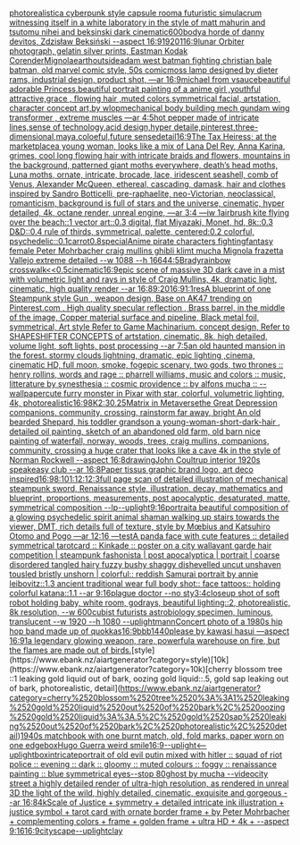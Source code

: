 [photorealistic](https://www.ebank.nz/aiartgenerator?category=photorealistic)[a cyberpunk style capsule room](https://www.ebank.nz/aiartgenerator?category=a%2520cyberpunk%2520style%2520capsule%2520room)[a futuristic simulacrum witnessing itself in a white laboratory in the style of matt mahurin and tsutomu nihei and beksinski dark cinematic](https://www.ebank.nz/aiartgenerator?category=a%2520futuristic%2520simulacrum%2520witnessing%2520itself%2520in%2520a%2520white%2520laboratory%2520in%2520the%2520style%2520of%2520matt%2520mahurin%2520and%2520tsutomu%2520nihei%2520and%2520beksinski%2520dark%2520cinematic)[600](https://www.ebank.nz/aiartgenerator?category=600)[body](https://www.ebank.nz/aiartgenerator?category=body)[a horde of danny devitos, Zdzisław Beksiński --aspect 16:9](https://www.ebank.nz/aiartgenerator?category=a%2520horde%2520of%2520danny%2520devitos%2C%2520Zdzis%C5%82aw%2520Beksi%C5%84ski%2520--aspect%252016%3A9)[1920](https://www.ebank.nz/aiartgenerator?category=1920)[1](https://www.ebank.nz/aiartgenerator?category=1)[16:9](https://www.ebank.nz/aiartgenerator?category=16%3A9)[lunar Orbiter photograph, gelatin silver prints, Eastman Kodak Co](https://www.ebank.nz/aiartgenerator?category=lunar%2520Orbiter%2520photograph%2C%2520gelatin%2520silver%2520prints%2C%2520Eastman%2520Kodak%2520Co)[render](https://www.ebank.nz/aiartgenerator?category=render)[Mignola](https://www.ebank.nz/aiartgenerator?category=Mignola)[earth](https://www.ebank.nz/aiartgenerator?category=earth)[outside](https://www.ebank.nz/aiartgenerator?category=outside)[adam west batman fighting christian bale batman, old marvel comic style, 50s comic](https://www.ebank.nz/aiartgenerator?category=adam%2520west%2520batman%2520fighting%2520christian%2520bale%2520batman%2C%2520old%2520marvel%2520comic%2520style%2C%252050s%2520comic)[moss lamp designed by dieter rams, industrial design, product shot, —ar 16:9](https://www.ebank.nz/aiartgenerator?category=moss%2520lamp%2520designed%2520by%2520dieter%2520rams%2C%2520industrial%2520design%2C%2520product%2520shot%2C%2520%E2%80%94ar%252016%3A9)[michael from vsauce](https://www.ebank.nz/aiartgenerator?category=michael%2520from%2520vsauce)[beautiful adorable Princess,beautiful portrait painting of a anime girl ,youthful attractive,grace , flowing hair ,muted colors,symmetrical facial, artstation, character concept art,by wlop](https://www.ebank.nz/aiartgenerator?category=beautiful%2520adorable%2520Princess%2Cbeautiful%2520portrait%2520painting%2520of%2520a%2520anime%2520girl%2520%2Cyouthful%2520attractive%2Cgrace%2520%2C%2520flowing%2520hair%2520%2Cmuted%2520colors%2Csymmetrical%2520facial%2C%2520artstation%2C%2520character%2520concept%2520art%2Cby%2520wlop)[mechanical body building mech gundam wing transformer , extreme muscles —ar 4:5](https://www.ebank.nz/aiartgenerator?category=mechanical%2520body%2520building%2520mech%2520gundam%2520wing%2520transformer%2520%2C%2520extreme%2520muscles%2520%E2%80%94ar%25204%3A5)[hot pepper made of intricate lines,sense of technology,acid design,hyper detaile,pinterest,three-dimensional,maya,coloeful,future sense](https://www.ebank.nz/aiartgenerator?category=hot%2520pepper%2520made%2520of%2520intricate%2520lines%2Csense%2520of%2520technology%2Cacid%2520design%2Chyper%2520detaile%2Cpinterest%2Cthree-dimensional%2Cmaya%2Ccoloeful%2Cfuture%2520sense)[detail](https://www.ebank.nz/aiartgenerator?category=detail)[16:9](https://www.ebank.nz/aiartgenerator?category=16%3A9)[The Tax Heiress; at the marketplace](https://www.ebank.nz/aiartgenerator?category=The%2520Tax%2520Heiress%3B%2520at%2520the%2520marketplace)[a young woman, looks like a mix of Lana Del Rey, Anna Karina, grimes, cool long flowing hair with intricate braids and flowers, mountains in the background, patterned giant moths everywhere, death’s head moths, Luna moths, ornate, intricate, brocade, lace, iridescent seashell, comb of Venus, Alexander McQueen, ethereal, cascading, damask, hair and clothes inspired by Sandro Botticelli, pre-raphaelite, neo-Victorian, neoclassical, romanticism, background is full of stars and the universe, cinematic, hyper detailed, 4k, octane render, unreal engine, —ar 3:4 —iw 1](https://www.ebank.nz/aiartgenerator?category=a%2520young%2520woman%2C%2520looks%2520like%2520a%2520mix%2520of%2520Lana%2520Del%2520Rey%2C%2520Anna%2520Karina%2C%2520grimes%2C%2520cool%2520long%2520flowing%2520hair%2520with%2520intricate%2520braids%2520and%2520flowers%2C%2520mountains%2520in%2520the%2520background%2C%2520patterned%2520giant%2520moths%2520everywhere%2C%2520death%E2%80%99s%2520head%2520moths%2C%2520Luna%2520moths%2C%2520ornate%2C%2520intricate%2C%2520brocade%2C%2520lace%2C%2520iridescent%2520seashell%2C%2520comb%2520of%2520Venus%2C%2520Alexander%2520McQueen%2C%2520ethereal%2C%2520cascading%2C%2520damask%2C%2520hair%2520and%2520clothes%2520inspired%2520by%2520Sandro%2520Botticelli%2C%2520pre-raphaelite%2C%2520neo-Victorian%2C%2520neoclassical%2C%2520romanticism%2C%2520background%2520is%2520full%2520of%2520stars%2520and%2520the%2520universe%2C%2520cinematic%2C%2520hyper%2520detailed%2C%25204k%2C%2520octane%2520render%2C%2520unreal%2520engine%2C%2520%E2%80%94ar%25203%3A4%2520%E2%80%94iw%25201)[airbrush kite flying over the beach::1 vector art::0.3 digital, flat Miyazaki, Monet, hd, 8k::0.3 D&D::0.4 rule of thirds, symmetrical, palette, centered:0.2 colorful, psychedelic::0.1](https://www.ebank.nz/aiartgenerator?category=airbrush%2520kite%2520flying%2520over%2520the%2520beach%3A%3A1%2520vector%2520art%3A%3A0.3%2520digital%2C%2520flat%2520Miyazaki%2C%2520Monet%2C%2520hd%2C%25208k%3A%3A0.3%2520D%26D%3A%3A0.4%2520rule%2520of%2520thirds%2C%2520symmetrical%2C%2520palette%2C%2520centered%3A0.2%2520colorful%2C%2520psychedelic%3A%3A0.1)[carrot](https://www.ebank.nz/aiartgenerator?category=carrot)[0.8](https://www.ebank.nz/aiartgenerator?category=0.8)[special](https://www.ebank.nz/aiartgenerator?category=special)[Anime pirate characters fighting](https://www.ebank.nz/aiartgenerator?category=Anime%2520pirate%2520characters%2520fighting)[fantasy female Peter Mohrbacher craig mullins ghibli klimt mucha Mignola frazetta Vallejo extreme detailed --w 1088 --h 1664](https://www.ebank.nz/aiartgenerator?category=fantasy%2520female%2520Peter%2520Mohrbacher%2520craig%2520mullins%2520ghibli%2520klimt%2520mucha%2520Mignola%2520frazetta%2520Vallejo%2520extreme%2520detailed%2520--w%25201088%2520--h%25201664)[4:5](https://www.ebank.nz/aiartgenerator?category=4%3A5)[Brady](https://www.ebank.nz/aiartgenerator?category=Brady)[rainbow crosswalk](https://www.ebank.nz/aiartgenerator?category=rainbow%2520crosswalk)[<<0.5](https://www.ebank.nz/aiartgenerator?category=%3C%3C0.5)[cinematic](https://www.ebank.nz/aiartgenerator?category=cinematic)[16:9](https://www.ebank.nz/aiartgenerator?category=16%3A9)[epic scene of massive 3D dark cave in a mist with volumetric light and rays in style of Craig Mullins, 4k, dramatic light, cinematic, high quality render --ar 16:8](https://www.ebank.nz/aiartgenerator?category=epic%2520scene%2520of%2520massive%25203D%2520dark%2520cave%2520in%2520a%2520mist%2520with%2520volumetric%2520light%2520and%2520rays%2520in%2520style%2520of%2520Craig%2520Mullins%2C%25204k%2C%2520dramatic%2520light%2C%2520cinematic%2C%2520high%2520quality%2520render%2520--ar%252016%3A8)[9:20](https://www.ebank.nz/aiartgenerator?category=9%3A20)[16:9](https://www.ebank.nz/aiartgenerator?category=16%3A9)[1:1](https://www.ebank.nz/aiartgenerator?category=1%3A1)[res](https://www.ebank.nz/aiartgenerator?category=res)[A blueprint of one Steampunk style Gun , weapon design, Base on AK47 trending on Pinterest.com , High quality specular reflection ,  Brass barrel, in the middle of the image, Copper material surface and pipeline,  Black metal foil, symmetrical,  Art style Refer to Game Machinarium.  concept design, Refer to SHAPESHIFTER CONCEPTS  of artstation, cinematic,  8k, high detailed,  volume light,  soft lights,  post processing    --ar 7:5](https://www.ebank.nz/aiartgenerator?category=A%2520blueprint%2520of%2520one%2520Steampunk%2520style%2520Gun%2520%2C%2520weapon%2520design%2C%2520Base%2520on%2520AK47%2520trending%2520on%2520Pinterest.com%2520%2C%2520High%2520quality%2520specular%2520reflection%2520%2C%2520%2520Brass%2520barrel%2C%2520in%2520the%2520middle%2520of%2520the%2520image%2C%2520Copper%2520material%2520surface%2520and%2520pipeline%2C%2520%2520Black%2520metal%2520foil%2C%2520symmetrical%2C%2520%2520Art%2520style%2520Refer%2520to%2520Game%2520Machinarium.%2520%2520concept%2520design%2C%2520Refer%2520to%2520SHAPESHIFTER%2520CONCEPTS%2520%2520of%2520artstation%2C%2520cinematic%2C%2520%25208k%2C%2520high%2520detailed%2C%2520%2520volume%2520light%2C%2520%2520soft%2520lights%2C%2520%2520post%2520processing%2520%2520%2520%2520--ar%25207%3A5)[an old haunted mansion in the forest. stormy clouds lightning, dramatic, epic lighting ,cinema, cinematic HD, full moon, smoke, fog](https://www.ebank.nz/aiartgenerator?category=an%2520old%2520haunted%2520mansion%2520in%2520the%2520forest.%2520stormy%2520clouds%2520lightning%2C%2520dramatic%2C%2520epic%2520lighting%2520%2Ccinema%2C%2520cinematic%2520HD%2C%2520full%2520moon%2C%2520smoke%2C%2520fog)[epic scenary, two gods, two thrones :: henry rollins, words and rage :: pharrell williams, music and colors :: music, litterature by synesthesia :: cosmic providence :: by alfons mucha :: --wallpaper](https://www.ebank.nz/aiartgenerator?category=epic%2520scenary%2C%2520two%2520gods%2C%2520two%2520thrones%2520%3A%3A%2520henry%2520rollins%2C%2520words%2520and%2520rage%2520%3A%3A%2520pharrell%2520williams%2C%2520music%2520and%2520colors%2520%3A%3A%2520music%2C%2520litterature%2520by%2520synesthesia%2520%3A%3A%2520cosmic%2520providence%2520%3A%3A%2520by%2520alfons%2520mucha%2520%3A%3A%2520--wallpaper)[cute furry monster in Pixar with star, colorful, volumetric lighting, 4k, photorealistic](https://www.ebank.nz/aiartgenerator?category=cute%2520furry%2520monster%2520in%2520Pixar%2520with%2520star%2C%2520colorful%2C%2520volumetric%2520lighting%2C%25204k%2C%2520photorealistic)[16:9](https://www.ebank.nz/aiartgenerator?category=16%3A9)[8K](https://www.ebank.nz/aiartgenerator?category=8K)[2:3](https://www.ebank.nz/aiartgenerator?category=2%3A3)[0.25](https://www.ebank.nz/aiartgenerator?category=0.25)[Matrix in Metaverse](https://www.ebank.nz/aiartgenerator?category=Matrix%2520in%2520Metaverse)[the Great Depression  companions, community, crossing, rainstorm far away, bright An old bearded Shepard, his toddler grandson a young-woman-short-dark-hair , detailed oil painting, sketch of an abandoned old farm, old barn nice painting of waterfall, norway, woods, trees, craig mullins,  companions, community, crossing a huge crater that looks like a cave 4k in the style of Norman Rockwell --aspect 16:8](https://www.ebank.nz/aiartgenerator?category=the%2520Great%2520Depression%2520%2520companions%2C%2520community%2C%2520crossing%2C%2520rainstorm%2520far%2520away%2C%2520bright%2520An%2520old%2520bearded%2520Shepard%2C%2520his%2520toddler%2520grandson%2520a%2520young-woman-short-dark-hair%2520%2C%2520detailed%2520oil%2520painting%2C%2520sketch%2520of%2520an%2520abandoned%2520old%2520farm%2C%2520old%2520barn%2520nice%2520painting%2520of%2520waterfall%2C%2520norway%2C%2520woods%2C%2520trees%2C%2520craig%2520mullins%2C%2520%2520companions%2C%2520community%2C%2520crossing%2520a%2520huge%2520crater%2520that%2520looks%2520like%2520a%2520cave%25204k%2520in%2520the%2520style%2520of%2520Norman%2520Rockwell%2520--aspect%252016%3A8)[drawing](https://www.ebank.nz/aiartgenerator?category=drawing)[John Coultrup interior 1920s speakeasy club --ar 16:8](https://www.ebank.nz/aiartgenerator?category=John%2520Coultrup%2520interior%25201920s%2520speakeasy%2520club%2520--ar%252016%3A8)[Paper tissus graphic brand logo, art deco inspired](https://www.ebank.nz/aiartgenerator?category=Paper%2520tissus%2520graphic%2520brand%2520logo%2C%2520art%2520deco%2520inspired)[16:9](https://www.ebank.nz/aiartgenerator?category=16%3A9)[8:10](https://www.ebank.nz/aiartgenerator?category=8%3A10)[1:1](https://www.ebank.nz/aiartgenerator?category=1%3A1)[2:1](https://www.ebank.nz/aiartgenerator?category=2%3A1)[2:3](https://www.ebank.nz/aiartgenerator?category=2%3A3)[full page scan of detailed illustration of mechanical steampunk sword, Renaissance style, illustration, decay, mathematics and blueprint, proportions, measurements, post apocalyptic, desaturated, matte, symmetrical composition --lp](https://www.ebank.nz/aiartgenerator?category=full%2520page%2520scan%2520of%2520detailed%2520illustration%2520of%2520mechanical%2520steampunk%2520sword%2C%2520Renaissance%2520style%2C%2520illustration%2C%2520decay%2C%2520mathematics%2520and%2520blueprint%2C%2520proportions%2C%2520measurements%2C%2520post%2520apocalyptic%2C%2520desaturated%2C%2520matte%2C%2520symmetrical%2520composition%2520--lp)[--uplight](https://www.ebank.nz/aiartgenerator?category=--uplight)[9:16](https://www.ebank.nz/aiartgenerator?category=9%3A16)[portrait](https://www.ebank.nz/aiartgenerator?category=portrait)[a beautiful composition of a glowing psychedelic spirit animal shaman walking up stairs towards the viewer, DMT,  rich details full of texture, style by Mœbius and Katsuhiro Otomo and Pogo —ar 12:16 —test](https://www.ebank.nz/aiartgenerator?category=a%2520beautiful%2520composition%2520of%2520a%2520glowing%2520psychedelic%2520spirit%2520animal%2520shaman%2520walking%2520up%2520stairs%2520towards%2520the%2520viewer%2C%2520DMT%2C%2520%2520rich%2520details%2520full%2520of%2520texture%2C%2520style%2520by%2520M%C5%93bius%2520and%2520Katsuhiro%2520Otomo%2520and%2520Pogo%2520%E2%80%94ar%252012%3A16%2520%E2%80%94test)[A panda face with cute features :: detailed symmetrical tarotcard :: Kinkade :: poster on a city wall](https://www.ebank.nz/aiartgenerator?category=A%2520panda%2520face%2520with%2520cute%2520features%2520%3A%3A%2520detailed%2520symmetrical%2520tarotcard%2520%3A%3A%2520Kinkade%2520%3A%3A%2520poster%2520on%2520a%2520city%2520wall)[avant garde hair competition | steampunk fashonista | post apocalyptica | portrait | coarse disordered tangled hairy fuzzy bushy shaggy dishevelled uncut unshaven tousled bristly unshorn | colorful:: reddish Samurai portrait by annie leibovitz::1.3 ancient traditional wear full body shot:: face tattoos:: holding colorful katana::1.1  --ar 9:16](https://www.ebank.nz/aiartgenerator?category=avant%2520garde%2520hair%2520competition%2520%7C%2520steampunk%2520fashonista%2520%7C%2520post%2520apocalyptica%2520%7C%2520portrait%2520%7C%2520coarse%2520disordered%2520tangled%2520hairy%2520fuzzy%2520bushy%2520shaggy%2520dishevelled%2520uncut%2520unshaven%2520tousled%2520bristly%2520unshorn%2520%7C%2520colorful%3A%3A%2520reddish%2520Samurai%2520portrait%2520by%2520annie%2520leibovitz%3A%3A1.3%2520ancient%2520traditional%2520wear%2520full%2520body%2520shot%3A%3A%2520face%2520tattoos%3A%3A%2520holding%2520colorful%2520katana%3A%3A1.1%2520%2520--ar%25209%3A16)[plague doctor --no sty](https://www.ebank.nz/aiartgenerator?category=plague%2520doctor%2520--no%2520sty)[3:4](https://www.ebank.nz/aiartgenerator?category=3%3A4)[closeup shot of soft robot holding baby, white room, godrays, beautiful lighting::2, photorealistic, 8k resolution, --w 600](https://www.ebank.nz/aiartgenerator?category=closeup%2520shot%2520of%2520soft%2520robot%2520holding%2520baby%2C%2520white%2520room%2C%2520godrays%2C%2520beautiful%2520lighting%3A%3A2%2C%2520photorealistic%2C%25208k%2520resolution%2C%2520--w%2520600)[cubist futurists astrobiology specimen, luminous, translucent --w 1920 --h 1080 --uplight](https://www.ebank.nz/aiartgenerator?category=cubist%2520futurists%2520astrobiology%2520specimen%2C%2520luminous%2C%2520translucent%2520--w%25201920%2520--h%25201080%2520--uplight)[mann](https://www.ebank.nz/aiartgenerator?category=mann)[Concert photo of a 1980s hip hop band made up of quokkas](https://www.ebank.nz/aiartgenerator?category=Concert%2520photo%2520of%2520a%25201980s%2520hip%2520hop%2520band%2520made%2520up%2520of%2520quokkas)[16:9](https://www.ebank.nz/aiartgenerator?category=16%3A9)[](https://www.ebank.nz/aiartgenerator?category=)[bbb](https://www.ebank.nz/aiartgenerator?category=bbb)[1440](https://www.ebank.nz/aiartgenerator?category=1440)[please by kawasi hasui —aspect 16:9](https://www.ebank.nz/aiartgenerator?category=please%2520by%2520kawasi%2520hasui%2520%E2%80%94aspect%252016%3A9)[1](https://www.ebank.nz/aiartgenerator?category=1)[a legendary glowing weapon, rare, powerful](https://www.ebank.nz/aiartgenerator?category=a%2520legendary%2520glowing%2520weapon%2C%2520rare%2C%2520powerful)[a warehouse on fire, but the flames are made out of birds.](https://www.ebank.nz/aiartgenerator?category=a%2520warehouse%2520on%2520fire%2C%2520but%2520the%2520flames%2520are%2520made%2520out%2520of%2520birds.)[style](https://www.ebank.nz/aiartgenerator?category=style)[10k](https://www.ebank.nz/aiartgenerator?category=10k)[cherry blossom tree ::1 leaking gold liquid out of bark, oozing gold liquid::.5, gold sap leaking out of bark, photorealistic, detail](https://www.ebank.nz/aiartgenerator?category=cherry%2520blossom%2520tree%2520%3A%3A1%2520leaking%2520gold%2520liquid%2520out%2520of%2520bark%2C%2520oozing%2520gold%2520liquid%3A%3A.5%2C%2520gold%2520sap%2520leaking%2520out%2520of%2520bark%2C%2520photorealistic%2C%2520detail)[1940s matchbook with one burnt match, old, fold marks, paper worn on one edge](https://www.ebank.nz/aiartgenerator?category=1940s%2520matchbook%2520with%2520one%2520burnt%2520match%2C%2520old%2C%2520fold%2520marks%2C%2520paper%2520worn%2520on%2520one%2520edge)[box](https://www.ebank.nz/aiartgenerator?category=box)[Hugo Guerra weird smile](https://www.ebank.nz/aiartgenerator?category=Hugo%2520Guerra%2520weird%2520smile)[16:9](https://www.ebank.nz/aiartgenerator?category=16%3A9)[--uplight](https://www.ebank.nz/aiartgenerator?category=--uplight)[<--uplight](https://www.ebank.nz/aiartgenerator?category=%3C--uplight)[box](https://www.ebank.nz/aiartgenerator?category=box)[intricate](https://www.ebank.nz/aiartgenerator?category=intricate)[portrait of old evil putin mixed with hitler :: squad of riot police :: evening :: dark :: gloomy :: muted colours :: foggy :: renaissance painting :: blue symmetrical eyes--stop 80](https://www.ebank.nz/aiartgenerator?category=portrait%2520of%2520old%2520evil%2520putin%2520mixed%2520with%2520hitler%2520%3A%3A%2520squad%2520of%2520riot%2520police%2520%3A%3A%2520evening%2520%3A%3A%2520dark%2520%3A%3A%2520gloomy%2520%3A%3A%2520muted%2520colours%2520%3A%3A%2520foggy%2520%3A%3A%2520renaissance%2520painting%2520%3A%3A%2520blue%2520symmetrical%2520eyes--stop%252080)[ghost by mucha --video](https://www.ebank.nz/aiartgenerator?category=ghost%2520by%2520mucha%2520--video)[city street a highly detailed render of ultra-high resolution, as rendered in unreal 3D   the light of the wild, highly detailed, cinematic, exquisite and gorgeous --ar 16:8](https://www.ebank.nz/aiartgenerator?category=city%2520street%2520a%2520highly%2520detailed%2520render%2520of%2520ultra-high%2520resolution%2C%2520as%2520rendered%2520in%2520unreal%25203D%2520%2520%2520the%2520light%2520of%2520the%2520wild%2C%2520highly%2520detailed%2C%2520cinematic%2C%2520exquisite%2520and%2520gorgeous%2520--ar%252016%3A8)[4k](https://www.ebank.nz/aiartgenerator?category=4k)[Scale of Justice + symmetry + detailed intricate ink illustration + justice symbol + tarot card with ornate border frame + by Peter Mohrbacher + complementing colors + frame + golden frame + ultra HD + 4k + --aspect 9:16](https://www.ebank.nz/aiartgenerator?category=Scale%2520of%2520Justice%2520%2B%2520symmetry%2520%2B%2520detailed%2520intricate%2520ink%2520illustration%2520%2B%2520justice%2520symbol%2520%2B%2520tarot%2520card%2520with%2520ornate%2520border%2520frame%2520%2B%2520by%2520Peter%2520Mohrbacher%2520%2B%2520complementing%2520colors%2520%2B%2520frame%2520%2B%2520golden%2520frame%2520%2B%2520ultra%2520HD%2520%2B%25204k%2520%2B%2520--aspect%25209%3A16)[16:9](https://www.ebank.nz/aiartgenerator?category=16%3A9)[cityscape](https://www.ebank.nz/aiartgenerator?category=cityscape)[--uplight](https://www.ebank.nz/aiartgenerator?category=--uplight)[clay](https://www.ebank.nz/aiartgenerator?category=clay)